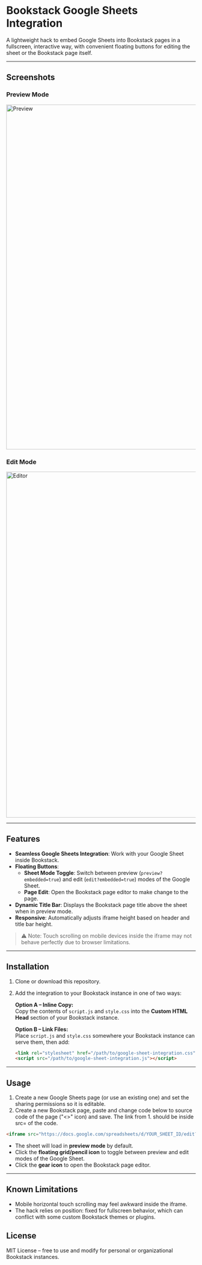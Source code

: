 # Bookstack Google Sheets Integration

A lightweight hack to embed Google Sheets into Bookstack pages in a fullscreen, interactive way, with convenient floating buttons for editing the sheet or the Bookstack page itself.

---

## Screenshots

### Preview Mode
<img width="1919" height="915" alt="Preview" src="https://github.com/user-attachments/assets/c5b85aaa-c2a9-4a77-937b-673f2f0acc17" />


### Edit Mode
<img width="1918" height="918" alt="Editor" src="https://github.com/user-attachments/assets/0341cecd-b8df-4592-a3f4-64b89d9bf0f5" />


---

## Features

- **Seamless Google Sheets Integration**: Work with your Google Sheet inside Bookstack.  
- **Floating Buttons**:  
  - **Sheet Mode Toggle**: Switch between preview (`preview?embedded=true`) and edit (`edit?embedded=true`) modes of the Google Sheet.  
  - **Page Edit**: Open the Bookstack page editor to make change to the page.  
- **Dynamic Title Bar**: Displays the Bookstack page title above the sheet when in preview mode.  
- **Responsive**: Automatically adjusts iframe height based on header and title bar height.  

> ⚠️ Note: Touch scrolling on mobile devices inside the iframe may not behave perfectly due to browser limitations.

---

## Installation

1. Clone or download this repository.  

2. Add the integration to your Bookstack instance in one of two ways:

   **Option A – Inline Copy:**  
   Copy the contents of `script.js` and `style.css` into the **Custom HTML Head** section of your Bookstack instance.

   **Option B – Link Files:**  
   Place `script.js` and `style.css` somewhere your Bookstack instance can serve them, then add:

   ```html
   <link rel="stylesheet" href="/path/to/google-sheet-integration.css">
   <script src="/path/to/google-sheet-integration.js"></script>
   ```

---



## Usage

1. Create a new Google Sheets page (or use an existing one) and set the sharing permissions so it is editable.  
2. Create a new Bookstack page, paste and change code below to source code of the page ("<>" icon) and save. The link from 1. should be inside src= of the code.

```html
<iframe src="https://docs.google.com/spreadsheets/d/YOUR_SHEET_ID/edit?embedded=true"></iframe>
```

- The sheet will load in **preview mode** by default.  
- Click the **floating grid/pencil icon** to toggle between preview and edit modes of the Google Sheet.  
- Click the **gear icon** to open the Bookstack page editor.

---

## Known Limitations

- Mobile horizontal touch scrolling may feel awkward inside the iframe.
- The hack relies on position: fixed for fullscreen behavior, which can conflict with some custom Bookstack themes or plugins.

## License

MIT License – free to use and modify for personal or organizational Bookstack instances.
